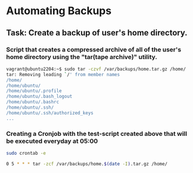 # Automating Backups

## Task: Create a backup of user's home directory.

### Script that creates a compressed archive of all of the user's home directory using the "tar(tape archive)" utility.

```bash
vagrant@ubuntu2204:~$ sudo tar -czvf /var/backups/home.tar.gz /home/
tar: Removing leading `/' from member names
/home/
/home/ubuntu/
/home/ubuntu/.profile
/home/ubuntu/.bash_logout
/home/ubuntu/.bashrc
/home/ubuntu/.ssh/
/home/ubuntu/.ssh/authorized_keys
...
```
### Creating a Cronjob with the test-script created above that will be executed everyday at 05:00

```bash
sudo crontab -e

0 5 * * * tar -zcf /var/backups/home.$(date -I).tar.gz /home/

```
